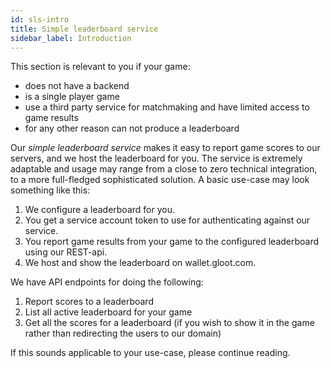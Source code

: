 ```yaml
---
id: sls-intro
title: Simple leaderboard service
sidebar_label: Introduction
---
```


This section is relevant to you if your game:

- does not have a backend
- is a single player game
- use a third party service for matchmaking and have limited access to game results
- for any other reason can not produce a leaderboard

Our _simple leaderboard service_ makes it easy to report game scores to our servers, and we host the leaderboard for you. The service is extremely adaptable and usage may range from a close to zero technical integration, to a more full-fledged sophisticated solution. A basic use-case may look something like this:

1. We configure a leaderboard for you.
2. You get a service account token to use for authenticating against our service.
3. You report game results from your game to the configured leaderboard using our REST-api.
4. We host and show the leaderboard on wallet.gloot.com.

We have API endpoints for doing the following:

1. Report scores to a leaderboard
2. List all active leaderboard for your game
3. Get all the scores for a leaderboard (if you wish to show it in the game rather than redirecting the users to our domain)

If this sounds applicable to your use-case, please continue reading.
